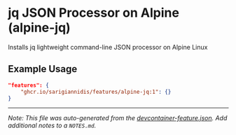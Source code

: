 
# jq JSON Processor on Alpine (alpine-jq)

Installs jq lightweight command-line JSON processor on Alpine Linux

## Example Usage

```json
"features": {
    "ghcr.io/sarigiannidis/features/alpine-jq:1": {}
}
```





---

_Note: This file was auto-generated from the [devcontainer-feature.json](https://github.com/sarigiannidis/features/blob/main/src/alpine-jq/devcontainer-feature.json).  Add additional notes to a `NOTES.md`._
